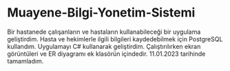 # Muayene-Bilgi-Yonetim-Sistemi
Bir hastanede çalışanların ve hastaların kullanabileceği bir uygulama geliştirdim. Hasta ve hekimlerle ilgili bilgileri kaydedebilmek için PostgreSQL kullandım. Uygulamayı C# kullanarak geliştirdim. Çalıştırılırken ekran görüntüleri ve ER diyagramı ek klasörün içindedir. 11.01.2023 tarihinde tamamladım. 
